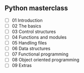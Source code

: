 ## Python masterclass
- [ ] 01 Introduction
- [ ] 02 The basics
- [ ] 03 Control structures
- [ ] 04 Functions and modules
- [ ] 05 Handling files
- [ ] 06 Data structures
- [ ] 07 Functional programming
- [ ] 08 Object oriented programming
- [ ] 09 Extras
